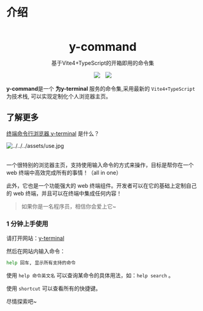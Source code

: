 # 介绍

<br />
<br />
<div style="text-align:center">
<b style="font-size:30px">y-command</b>
<p>基于Vite4+TypeScript的开箱即用的命令集</p>
<img style="display:inline" src="https://img.shields.io/npm/v/y-command" />

<img style="display:inline;margin-left:10px" src="https://img.shields.io/npm/dt/y-command" />
</div>

**y-command**是一个 **为y-terminal** 服务的命令集,采用最新的 `Vite4+TypeScript` 为技术栈, 可以实现定制化个人浏览器主页。


## 了解更多

[终端命令行浏览器 y-terminal](https://github.com/mengqiuleo/y-terminal) 是什么？

![../../../assets/use.jpg](https://doc.panjingyi.top/blog/202304071529010.jpg)

<br/>
一个很特别的浏览器主页，支持使用输入命令的方式来操作，目标是帮你在一个 web 终端中高效完成所有的事情！（all in one）

此外，它也是一个功能强大的 web 终端组件。开发者可以在它的基础上定制自己的 web 终端，并且可以在终端中集成任何内容！

> 如果你是一名程序员，相信你会爱上它~

### 1 分钟上手使用

请打开网站：[y-terminal](https://terminal.panjingyi.top/#/)

然后在网站内输入命令：

```bash
help 回车, 显示所有支持的命令
```

使用  `help 命令英文名` 可以查询某命令的具体用法，如：`help search` 。

使用 `shortcut` 可以查看所有的快捷键。


尽情探索吧~
